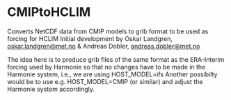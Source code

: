 # CMIPtoHCLIM
Converts NetCDF data from CMIP models to grib format to be used as forcing for HCLIM
Initial development by Oskar Landgren, oskar.landgren@met.no & Andreas Dobler, andreas.dobler@met.no

The idea here is to produce grib files of the same format as the ERA-Interim forcing used by Harmonie
so that no changes have to be made in the Harmonie system, i.e., we are using HOST_MODEL=ifs
Another possibilty would be to use e.g. HOST_MODEL=CMIP (or similar) and adjust the Harmonie system accordingly.


